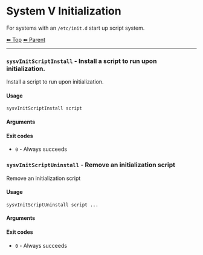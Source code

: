 # System V Initialization

For systems with an `/etc/init.d` start up script system.

<!-- TEMPLATE header 2 -->
[⬅ Top](index.md) [⬅ Parent ](../index.md)
<hr />


### `sysvInitScriptInstall` - Install a script to run upon initialization.

Install a script to run upon initialization.

#### Usage

    sysvInitScriptInstall script
    

#### Arguments



#### Exit codes

- `0` - Always succeeds

### `sysvInitScriptUninstall` - Remove an initialization script

Remove an initialization script

#### Usage

    sysvInitScriptUninstall script ...
    

#### Arguments



#### Exit codes

- `0` - Always succeeds
